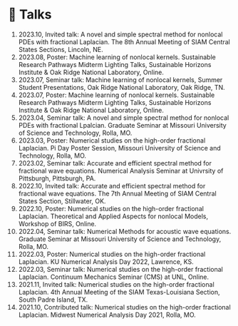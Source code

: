 # 💬 Talks
<ol>
    <li>2023.10, Invited talk: A novel and simple spectral method for nonlocal PDEs with fractional Laplacian. The 8th Annual Meeting of SIAM Central States Sections, Lincoln, NE.</li>
    <li>2023.08, Poster: Machine learning of nonlocal kernels. Sustainable Research Pathways Midterm Lighting Talks, Sustainable Horizons Institute & Oak Ridge National Laboratory, Online.</li>
    <li>2023.07, Seminar talk: Machine learning of nonlocal kernels, Summer Student Presentations, Oak Ridge National Laboratory, Oak Ridge, TN.</li>
    <li>2023.07, Poster: Machine learning of nonlocal kernels. Sustainable Research Pathways Midterm Lighting Talks, Sustainable Horizons Institute & Oak Ridge National Laboratory, Online.</li>
    <li>2023.04, Seminar talk: A novel and simple spectral method for nonlocal PDEs with fractional Lpalcian. Graduate Seminar at Missouri University of Science and Technology, Rolla, MO.</li>
    <li>2023.03, Poster: Numerical studies on the high-order fractional Laplacian. Pi Day Poster Session, Missouri University of Science and Technology, Rolla, MO.</li>
    <li>2023.02, Seminar talk: Accurate and efficient spectral method for fractional wave equations. Numerical Analysis Seminar at Univrsity of Pittsburgh, Pittsburgh, PA.</li>
    <li>2022.10, Invited talk: Accurate and efficient spectral method for fractional wave equations. The 7th Annual Meeting of SIAM Central States Section, Stillwater, OK.</li>
    <li>2022.10, Poster: Numerical studies on the high-order fractional Laplacian. Theoretical and Applied Aspects for nonlocal Models, Workshop of BIRS, Online.</li>
    <li>2022.04, Seminar talk: Numerical Methods for acoustic wave equations. Graduate Seminar at Missouri University of Science and Technology, Rolla, MO.</li>
    <li>2022.03, Poster: Numerical studies on the high-order fractional Laplacian. KU Numerical Analysis Day 2022, Lawrence, KS.</li>
    <li>2022.03, Seminar talk: Numerical studies on the high-order fractional Laplacian. Continuum Mechanics Seminar (CMS) at UNL, Online.</li>
    <li>2021.11, Invited talk: Numerical studies on the high-order fractional Laplacian. 4th Annual Meeting of the SIAM Texas-Louisiana Section, South Padre Island, TX. </li>
    <li>2021.10, Contributed talk: Numerical studies on the high-order fractional Laplacian. Midwest Numerical Analysis Day 2021, Rolla, MO.</li>
</ol>

